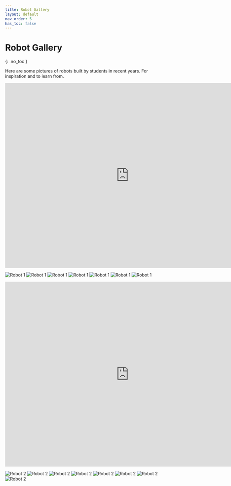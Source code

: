 ```yaml
---
title: Robot Gallery
layout: default
nav_order: 5
has_toc: false
---
```


# Robot Gallery
{: .no_toc }

Here are some pictures of robots built by students in recent years. For inspiration and to learn from.

<iframe src="https://myhvl50.autodesk360.com/shares/public/SH28cd1QT2badd0ea72b62c56bb36ba97371?mode=embed" width="800" height="600" allowfullscreen="true" webkitallowfullscreen="true" mozallowfullscreen="true"  frameborder="0"></iframe>

![Robot 1](../assets/images/robot_gallery/P9046048.JPG)
![Robot 1](../assets/images/robot_gallery/P9046052.JPG)
![Robot 1](../assets/images/robot_gallery/P9046054.JPG)
![Robot 1](../assets/images/robot_gallery/P9046055.JPG)
![Robot 1](../assets/images/robot_gallery/P9046060.JPG)
![Robot 1](../assets/images/robot_gallery/P9046062.JPG)
![Robot 1](../assets/images/robot_gallery/P9046067.JPG)


<iframe src="https://myhvl50.autodesk360.com/shares/public/SH28cd1QT2badd0ea72beb8d6887335f1561?mode=embed" width="800" height="600" allowfullscreen="true" webkitallowfullscreen="true" mozallowfullscreen="true"  frameborder="0"></iframe>

![Robot 2](../assets/images/robot_gallery/P9046068.JPG)
![Robot 2](../assets/images/robot_gallery/P9046072.JPG)
![Robot 2](../assets/images/robot_gallery/P9046073.JPG)
![Robot 2](../assets/images/robot_gallery/P9046074.JPG)
![Robot 2](../assets/images/robot_gallery/P9046075.JPG)
![Robot 2](../assets/images/robot_gallery/P9046077.JPG)
![Robot 2](../assets/images/robot_gallery/P9046080.JPG)
![Robot 2](../assets/images/robot_gallery/P9046083.JPG)

